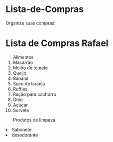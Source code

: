 # Lista-de-Compras
<!DOCTYPE html>
<html lang="en">
<head>
    <meta charset="UTF-8">
    <meta name="viewport" content="width=device-width, initial-scale=1.0">
    Organize suas compras!
</head>
<body>
    <h1>Lista de Compras Rafael</h1>
</body>
<divclass="content--body"></divclass>
    <ol> Alimentos
        <li>Macarrão</li>
        <li>Molho de tomate</li>
        <li>Queijo</li>
        <li>Banana</li>
        <li>Suco de laranja</li>
        <li>Ruffles</li>
        <li>Ração para cachorro</li>
        <li>Óleo</li>
        <li>Açúcar</li>
        <li>Sorvete</li>
    </ol>
<ol>Produtos de limpeza</ol>
<li>Sabonete</li>
<li>desodorante</li>
<div></div>
</body>
</html>
</html>
